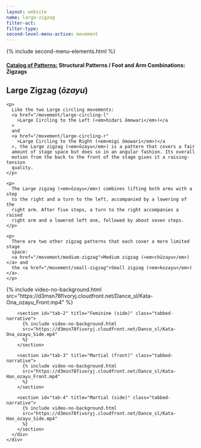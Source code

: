 ```yaml
---
layout: website
name: large-zigzag
filter-act:
filter-type:
second-level-menu-active: movement
---
```


{% include second-menu-elements.html %}

<main class="page-content">
  <div class="text-container">
    <h4>
      <a href="/movement/">Catalog of Patterns:</a> Structural Patterns / Foot
      and Arm Combinations: Zigzags
    </h4>
    <h2>Large Zigzag (<em>ōzayu</em>)</h2>

    <p>
      Like the two Large circling movements:
      <a href="/movement/large-circling-l"
        >Large Circling to the Left (<em>hidari ōmowari</em>)</a
      >
      and
      <a href="/movement/large-circling-r"
        >Large Circling to the Right (<em>migi ōmowari</em>)</a
      >, the Large zigzag (<em>ōzayu</em>) is a pattern that covers a fair
      amount of stage space but does so in an angular fashion. Its overall
      motion from the back to the front of the stage gives it a raising-tension
      quality.
    </p>

    <p>
      The Large zigzag (<em>ōzayu</em>) combines lifting both arms with a step
      to the right and a turn to the left, accompanied by a lowering of the
      right arm. After five steps, a turn to the right accompanies a raised
      right arm and a lowered left one, followed by about seven steps.
    </p>

    <p>
      There are two other zigzag patterns that each cover a more limited stage
      space:
      <a href="/movement/medium-zigzag">Medium zigzag (<em>chūzayu</em>)</a> and
      the <a href="/movement/small-zigzag">Small zigzag (<em>kozayu</em>)</a>.
    </p>
  </div>

  <div class="tabs-container">
    <div class="tabs-container__links">
      <div class="wrapper">
        <div id="tabs"></div>
      </div>
    </div>
    <div class="tabs-container__content">
      <div class="wrapper">
        <section id="tab-1" title="Feminine (front)" class="tabbed-narrative">
          {% include video-no-background.html
          src="https://d3msn78fivoryj.cloudfront.net/Dance_sl/Kata-Ona_ozayu_Front.mp4"
          %}
        </section>

        <section id="tab-2" title="Feminine (side)" class="tabbed-narrative">
          {% include video-no-background.html
          src="https://d3msn78fivoryj.cloudfront.net/Dance_sl/Kata-Ona_ozayu_Side.mp4"
          %}
        </section>

        <section id="tab-3" title="Martial (front)" class="tabbed-narrative">
          {% include video-no-background.html
          src="https://d3msn78fivoryj.cloudfront.net/Dance_sl/Kata-Han_ozayu_Front.mp4"
          %}
        </section>

        <section id="tab-4" title="Martial (side)" class="tabbed-narrative">
          {% include video-no-background.html
          src="https://d3msn78fivoryj.cloudfront.net/Dance_sl/Kata-Han_ozayu_Side.mp4"
          %}
        </section>
      </div>
    </div>
  </div>
</main>
